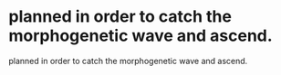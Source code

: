 # planned in order to catch the morphogenetic wave and ascend.

planned in order to catch the morphogenetic wave and ascend.